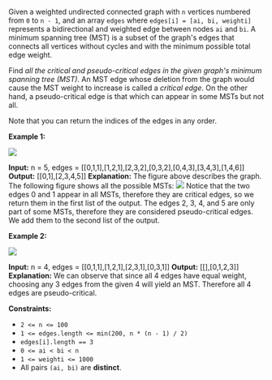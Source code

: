
Given a weighted undirected connected graph with  `n` vertices numbered from  `0`  to  `n - 1`, and an array  `edges` where  `edges[i] = [ai, bi, weighti]`  represents a bidirectional and weighted edge between nodes `ai` and  `bi`. A minimum spanning tree (MST) is a subset of the graph's edges that connects all vertices without cycles and with the minimum possible total edge weight.

Find  _all the critical and pseudo-critical edges in the given graph's minimum spanning tree (MST)_. An MST edge whose deletion from the graph would cause the MST weight to increase is called a _critical edge_. On the other hand, a pseudo-critical edge is that which can appear in some MSTs but not all.

Note that you can return the indices of the edges in any order.

**Example 1:**

![](https://assets.leetcode.com/uploads/2020/06/04/ex1.png)

**Input:** n = 5, edges = [[0,1,1],[1,2,1],[2,3,2],[0,3,2],[0,4,3],[3,4,3],[1,4,6]]
**Output:** [[0,1],[2,3,4,5]]
**Explanation:** The figure above describes the graph.
The following figure shows all the possible MSTs:
![](https://assets.leetcode.com/uploads/2020/06/04/msts.png)
Notice that the two edges 0 and 1 appear in all MSTs, therefore they are critical edges, so we return them in the first list of the output.
The edges 2, 3, 4, and 5 are only part of some MSTs, therefore they are considered pseudo-critical edges. We add them to the second list of the output.

**Example 2:**

![](https://assets.leetcode.com/uploads/2020/06/04/ex2.png)

**Input:** n = 4, edges = [[0,1,1],[1,2,1],[2,3,1],[0,3,1]]
**Output:** [[],[0,1,2,3]]
**Explanation:** We can observe that since all 4 edges have equal weight, choosing any 3 edges from the given 4 will yield an MST. Therefore all 4 edges are pseudo-critical.

**Constraints:**

-   `2 <= n <= 100`
-   `1 <= edges.length <= min(200, n * (n - 1) / 2)`
-   `edges[i].length == 3`
-   `0 <= ai < bi < n`
-   `1 <= weighti <= 1000`
-   All pairs  `(ai, bi)`  are  **distinct**.